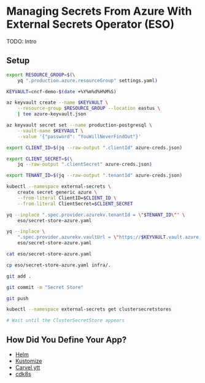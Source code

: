 # Managing Secrets From Azure With External Secrets Operator (ESO)

TODO: Intro

## Setup

```bash
export RESOURCE_GROUP=$(\
    yq ".production.azure.resourceGroup" settings.yaml)

KEYVAULT=cncf-demo-$(date +%Y%m%d%H%M%S)

az keyvault create --name $KEYVAULT \
    --resource-group $RESOURCE_GROUP --location eastus \
    | tee azure-keyvault.json

az keyvault secret set --name production-postgresql \
    --vault-name $KEYVAULT \
    --value '{"password": "YouWillNeverFindOut"}'

export CLIENT_ID=$(jq --raw-output ".clientId" azure-creds.json)

export CLIENT_SECRET=$(\
    jq --raw-output ".clientSecret" azure-creds.json)

export TENANT_ID=$(jq --raw-output ".tenantId" azure-creds.json)

kubectl --namespace external-secrets \
    create secret generic azure \
    --from-literal ClientID=$CLIENT_ID \
    --from-literal ClientSecret=$CLIENT_SECRET

yq --inplace ".spec.provider.azurekv.tenantId = \"$TENANT_ID\"" \
    eso/secret-store-azure.yaml

yq --inplace \
    ".spec.provider.azurekv.vaultUrl = \"https://$KEYVAULT.vault.azure.net\"" \
    eso/secret-store-azure.yaml

cat eso/secret-store-azure.yaml

cp eso/secret-store-azure.yaml infra/.

git add .

git commit -m "Secret Store"

git push

kubectl --namespace external-secrets get clustersecretstores

# Wait until the ClusterSecretStore appears
```

## How Did You Define Your App?

* [Helm](helm.md)
* [Kustomize](kustomize.md)
* [Carvel ytt](carvel.md)
* [cdk8s](cdk8s.md)
